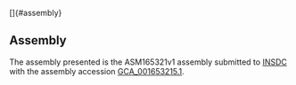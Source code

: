 []{#assembly}

Assembly
--------

The assembly presented is the ASM165321v1 assembly submitted to
[INSDC](http://www.insdc.org) with the assembly accession
[GCA\_001653215.1](http://www.ebi.ac.uk/ena/data/view/GCA_001653215.1).
